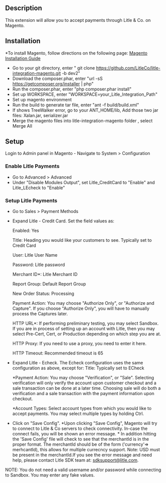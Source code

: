 ## Description
This extension will allow you to accept payments through Litle & Co. on Magento.

## Installation
*To install Magento, follow directions on the following page:
[Magento Installation Guide](http://www.magentocommerce.com/wiki/1_-_installation_and_configuration/magento_installation_guide)
* Go to your git directory, enter " git clone https://github.com/LitleCo/litle-integration-magento.git  -b dev2"
* Download the composer.phar, enter "url -sS https://getcomposer.org/installer | php"
* Run the composer.phar, enter "php composer.phar install"
* Set up WORKSPACE, enter "WORKSPACE=your_Litle_Integration_Path"
* Set up magento environment
* Run the build to generate tar file, enter "ant -f build/build.xml"
* If shows TreeWalker error, go to your ANT_HOME/lib, Add those two jar files: Xalan.jar, serializer.jar
* Merge the magento files into litle-integration-magento folder , select Merge All
## Setup
Login to Admin panel in Magento - Navigate to System > Configuration
### Enable Litle Payments

* Go to Advanced > Advanced
* Under "Disable Modules Output", set Litle_CreditCard to "Enable" and Litle_LEcheck to "Enable"

### Setup Litle Payments
* Go to Sales > Payment Methods

* Expand Litle - Credit Card. Set the field values as:
    
    Enabled: Yes

    Title: Heading you would like your customers to see. Typically set to Credit Card
    
    User: Litle User Name
    
    Password: Litle password
    
    Merchant ID*: Litle Merchant ID
    
    Report Group: Default Report Group
    
    New Order Status: Processing
    
    Payment Action: You may choose "Authorize Only", or "Authorize and Capture". If you choose "Authorize Only", you will have to manually process the Captures later.
    
    HTTP URL*: If performing preliminary testing, you may select Sandbox. If you are in process of setting up an account with Litle, then you may select Pre-Cert, Cert, or Production depending on which step you are at.
    
    HTTP Proxy: If you need to use a proxy, you need to enter it here.
    
    HTTP Timeout: Recommended timeout is 65
        
* Expand Litle - Echeck.  The Echeck configuration uses the same configuration as above, except for:
    Title: Typically set to ECheck

    *Payment Action: You may choose "Verification", or "Sale". Selecting verification will only verify the account upon customer checkout and a sale transaction can be done at a later time. Choosing sale will do both a verification and a sale transaction with the payment information upon checkout. 

    *Account Types: Select account types from which you would like to accept payments. You may select multiple types by holding Ctrl.
    
* Click on "Save Config".  *Upon clicking "Save Config", Magento will try to connect to Litle & Co servers to check connectivity. In-case the connect fails, you will be shown an error message.  * In addition hitting the 'Save Config' file will check to see that the merchantId is in the proper format. The merchantId should be of the form ('currency'=> merhcantId), this allows for multiple currecncy support. Note: USD must be present in the merchantId.If you see the error message and need help, please contact Litle SDK team at: sdksupport@litle.com.

NOTE: You do not need a valid username and/or password while connecting to Sandbox.  You may enter any fake values.
